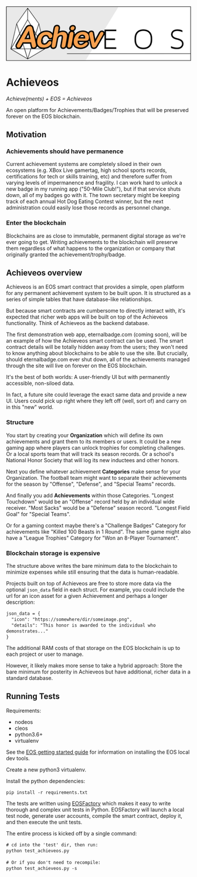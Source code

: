 ![achieveos](assets/achieveos_logo_1280.png)
# Achieveos
_Achieve(ments) + EOS = Achieveos_

An open platform for Achievements/Badges/Trophies that will be preserved forever on the EOS blockchain.

## Motivation
### Achievements should have permanence
Current achievement systems are completely siloed in their own ecosystems (e.g. XBox Live gamertag, high school sports records, certifications for tech or skills training, etc) and therefore suffer from varying levels of impermanence and fragility. I can work hard to unlock a new badge in my running app ("50-Mile Club!"), but if that service shuts down, all of my badges go with it. The town secretary might be keeping track of each annual Hot Dog Eating Contest winner, but the next administration could easily lose those records as personnel change.

### Enter the blockchain
Blockchains are as close to immutable, permanent digital storage as we're ever going to get. Writing achievements to the blockchain will preserve them regardless of what happens to the organization or company that originally granted the achievement/trophy/badge.

## Achieveos overview
Achieveos is an EOS smart contract that provides a simple, open platform for any permanent achievement system to be built upon. It is structured as a series of simple tables that have database-like relationships.

But because smart contracts are cumbersome to directly interact with, it's expected that richer web apps will be built on top of the Achieveos functionality. Think of Achieveos as the backend database.

The first demonstration web app, eternalbadge.com (coming soon), will be an example of how the Achieveos smart contract can be used. The smart contract details will be totally hidden away from the users; they won't need to know anything about blockchains to be able to use the site. But crucially, should eternalbadge.com ever shut down, all of the achievements managed through the site will live on forever on the EOS blockchain.

It's the best of both worlds: A user-friendly UI but with permanently accessible, non-siloed data.

In fact, a future site could leverage the exact same data and provide a new UI. Users could pick up right where they left off (well, sort of) and carry on in this "new" world.

### Structure
You start by creating your **Organization** which will define its own achievements and grant them to its members or users. It could be a new gaming app where players can unlock trophies for completing challenges. Or a local sports team that will track its season records. Or a school's National Honor Society that will log its new inductees and other honors.

Next you define whatever achievement **Categories** make sense for your Organization. The football team might want to separate their achievements for the season by "Offense", "Defense", and "Special Teams" records.

And finally you add **Achievements** within those Categories. "Longest Touchdown" would be an "Offense" record held by an individual wide receiver. "Most Sacks" would be a "Defense" season record. "Longest Field Goal" for "Special Teams".

Or for a gaming context maybe there's a "Challenge Badges" Category for achievements like "Killed 100 Beasts in 1 Round". The same game might also have a "League Trophies" Category for "Won an 8-Player Tournament".

### Blockchain storage is expensive
The structure above writes the bare minimum data to the blockchain to minimize expenses while still ensuring that the data is human-readable.

Projects built on top of Achieveos are free to store more data via the optional `json_data` field in each struct. For example, you could include the url for an icon asset for a given Achievement and perhaps a longer description:

```
json_data = {
  "icon": "https://somewhere/dir/someimage.png",
  "details": "This honor is awarded to the individual who demonstrates..."
}
```

The additional RAM costs of that storage on the EOS blockchain is up to each project or user to manage.

However, it likely makes more sense to take a hybrid approach: Store the bare minimum for posterity in Achieveos but have additional, richer data in a standard database.


## Running Tests
Requirements:
* nodeos
* cleos
* python3.6+
* virtualenv

See the [EOS getting started guide](https://developers.eos.io/eosio-home/docs/setting-up-your-environment) for information on installing the EOS local dev tools.

Create a new python3 virtualenv.

Install the python dependencies:
```
pip install -r requirements.txt
```

The tests are written using [EOSFactory](https://eosfactory.io/) which makes it easy to write thorough and complex unit tests in Python. EOSFactory will launch a local test node, generate user accounts, compile the smart contract, deploy it, and then execute the unit tests.

The entire process is kicked off by a single command:
```
# cd into the 'test' dir, then run:
python test_achieveos.py

# Or if you don't need to recompile:
python test_achieveos.py -s
```
